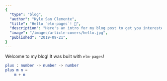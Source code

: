 ```yaml
---
{
  "type": "blog",
  "author": "Kyle San Clemente",
  "title": "Hello `elm-pages`! 🚀",
  "description": "Here's an intro for my blog post to get you interested in reading more...",
  "image": "/images/article-covers/hello.jpg",
  "published": "2019-09-21",
}
---
```


Welcome to my blog! It was built with `elm-pages`!


```elm
plus : number -> number -> number
plus m n =
    m + n
```
